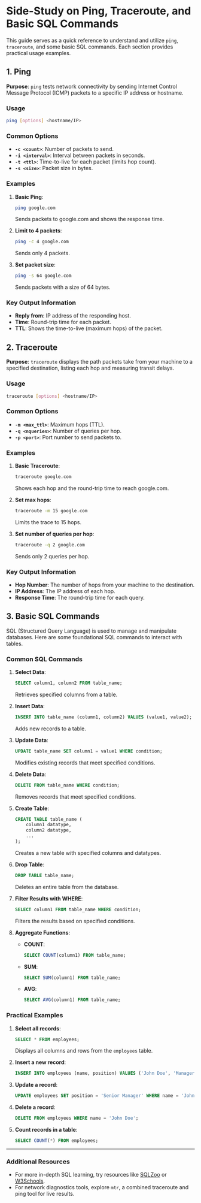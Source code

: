 # Side-Study on Ping, Traceroute, and Basic SQL Commands

This guide serves as a quick reference to understand and utilize `ping`, `traceroute`, and some basic SQL commands. Each section provides practical usage examples.

## 1. Ping

**Purpose**: `ping` tests network connectivity by sending Internet Control Message Protocol (ICMP) packets to a specific IP address or hostname.

### Usage

```bash
ping [options] <hostname/IP>
```

### Common Options

- **`-c <count>`**: Number of packets to send.
- **`-i <interval>`**: Interval between packets in seconds.
- **`-t <ttl>`**: Time-to-live for each packet (limits hop count).
- **`-s <size>`**: Packet size in bytes.

### Examples

1. **Basic Ping**:

   ```bash
   ping google.com
   ```

   Sends packets to google.com and shows the response time.

2. **Limit to 4 packets**:

   ```bash
   ping -c 4 google.com
   ```

   Sends only 4 packets.

3. **Set packet size**:
   ```bash
   ping -s 64 google.com
   ```
   Sends packets with a size of 64 bytes.

### Key Output Information

- **Reply from**: IP address of the responding host.
- **Time**: Round-trip time for each packet.
- **TTL**: Shows the time-to-live (maximum hops) of the packet.

## 2. Traceroute

**Purpose**: `traceroute` displays the path packets take from your machine to a specified destination, listing each hop and measuring transit delays.

### Usage

```bash
traceroute [options] <hostname/IP>
```

### Common Options

- **`-m <max_ttl>`**: Maximum hops (TTL).
- **`-q <nqueries>`**: Number of queries per hop.
- **`-p <port>`**: Port number to send packets to.

### Examples

1. **Basic Traceroute**:

   ```bash
   traceroute google.com
   ```

   Shows each hop and the round-trip time to reach google.com.

2. **Set max hops**:

   ```bash
   traceroute -m 15 google.com
   ```

   Limits the trace to 15 hops.

3. **Set number of queries per hop**:
   ```bash
   traceroute -q 2 google.com
   ```
   Sends only 2 queries per hop.

### Key Output Information

- **Hop Number**: The number of hops from your machine to the destination.
- **IP Address**: The IP address of each hop.
- **Response Time**: The round-trip time for each query.

## 3. Basic SQL Commands

SQL (Structured Query Language) is used to manage and manipulate databases. Here are some foundational SQL commands to interact with tables.

### Common SQL Commands

1. **Select Data**:

   ```sql
   SELECT column1, column2 FROM table_name;
   ```

   Retrieves specified columns from a table.

2. **Insert Data**:

   ```sql
   INSERT INTO table_name (column1, column2) VALUES (value1, value2);
   ```

   Adds new records to a table.

3. **Update Data**:

   ```sql
   UPDATE table_name SET column1 = value1 WHERE condition;
   ```

   Modifies existing records that meet specified conditions.

4. **Delete Data**:

   ```sql
   DELETE FROM table_name WHERE condition;
   ```

   Removes records that meet specified conditions.

5. **Create Table**:

   ```sql
   CREATE TABLE table_name (
       column1 datatype,
       column2 datatype,
       ...
   );
   ```

   Creates a new table with specified columns and datatypes.

6. **Drop Table**:

   ```sql
   DROP TABLE table_name;
   ```

   Deletes an entire table from the database.

7. **Filter Results with WHERE**:

   ```sql
   SELECT column1 FROM table_name WHERE condition;
   ```

   Filters the results based on specified conditions.

8. **Aggregate Functions**:
   - **COUNT**:
     ```sql
     SELECT COUNT(column1) FROM table_name;
     ```
   - **SUM**:
     ```sql
     SELECT SUM(column1) FROM table_name;
     ```
   - **AVG**:
     ```sql
     SELECT AVG(column1) FROM table_name;
     ```

### Practical Examples

1. **Select all records**:

   ```sql
   SELECT * FROM employees;
   ```

   Displays all columns and rows from the `employees` table.

2. **Insert a new record**:

   ```sql
   INSERT INTO employees (name, position) VALUES ('John Doe', 'Manager');
   ```

3. **Update a record**:

   ```sql
   UPDATE employees SET position = 'Senior Manager' WHERE name = 'John Doe';
   ```

4. **Delete a record**:

   ```sql
   DELETE FROM employees WHERE name = 'John Doe';
   ```

5. **Count records in a table**:
   ```sql
   SELECT COUNT(*) FROM employees;
   ```

---

### Additional Resources

- For more in-depth SQL learning, try resources like [SQLZoo](https://sqlzoo.net/) or [W3Schools](https://www.w3schools.com/sql/).
- For network diagnostics tools, explore `mtr`, a combined traceroute and ping tool for live results.
